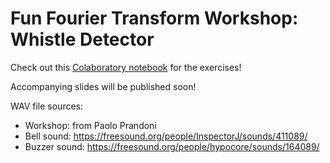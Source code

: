 # Fun Fourier Transform Workshop: Whistle Detector

Check out this [Colaboratory notebook](https://colab.research.google.com/drive/1wEKM7zLxhBYGloXkbbagNMRmYyjXWHzN) for the exercises!

Accompanying slides will be published soon!

WAV file sources:
- Workshop: from Paolo Prandoni
- Bell sound: https://freesound.org/people/InspectorJ/sounds/411089/
- Buzzer sound: https://freesound.org/people/hypocore/sounds/164089/